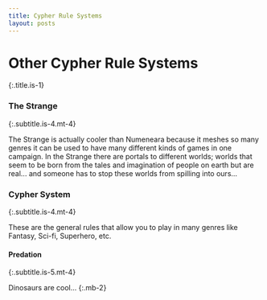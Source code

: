 ```yaml
---
title: Cypher Rule Systems
layout: posts
---
```


# Other Cypher Rule Systems
{:.title.is-1} 

### The Strange
{:.subtitle.is-4.mt-4} 

The Strange is actually cooler than Numeneara because it meshes so many genres it can be used to have many different kinds of games in one campaign. In the Strange there are portals to different worlds; worlds that seem to be born from the tales and imagination of people on earth but are real... and someone has to stop these worlds from spilling into ours... 

### Cypher System
{:.subtitle.is-4.mt-4} 

These are the general rules that allow you to play in many genres like Fantasy, Sci-fi, Superhero, etc. 

#### Predation
{:.subtitle.is-5.mt-4} 

Dinosaurs are cool...
{:.mb-2}

